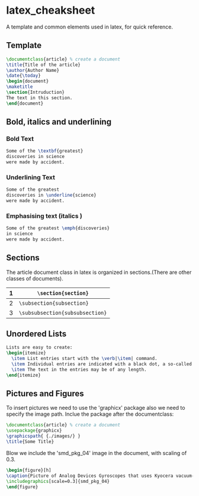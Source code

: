 # latex_cheaksheet
A template and common elements used in latex, for quick reference.

## Template

```latex
\documentclass{article} % create a document
\title{Title of the article}
\author{Author Name}
\date{\today}
\begin{document}
\maketitle
\section{Intruduction}
The text in this section.
\end{document}
```

## Bold, italics and underlining

### Bold Text

```latex
Some of the \textbf{greatest} 
discoveries in science 
were made by accident.
```

### Underlining Text

```latex
Some of the greatest 
discoveries in \underline{science} 
were made by accident.
```

### Emphasising text (italics )

```latex
Some of the greatest \emph{discoveries} 
in science 
were made by accident.
```

## Sections

The article document class in latex is organized in sections.(There are other classes of documents).

| 1    | `\section{section}`             |
| ---- | ------------------------------- |
| 2    | `\subsection{subsection}`       |
| 3    | `\subsubsection{subsubsection}` |

## Unordered Lists

```latex
Lists are easy to create:
\begin{itemize}
  \item List entries start with the \verb|\item| command.
  \item Individual entries are indicated with a black dot, a so-called bullet.
  \item The text in the entries may be of any length.
\end{itemize}
```
## Pictures and Figures
To insert pictures we need to use the 'graphicx' package also we need to specify the image path. Inclue the package after the documentclass:
```latex
\documentclass{article} % create a document
\usepackage{graphicx}
\graphicspath{ {./images/} }
\title{Some Title}
```
Blow we include the 'smd_pkg_04' image in the document, with scaling of 0.3.
```latex
\begin{figure}[h]
\caption{Picture of Analog Devices Gyroscopes that uses Kyocera vacuum-sealed package.}
\includegraphics[scale=0.3]{smd_pkg_04}
\end{figure}
```
